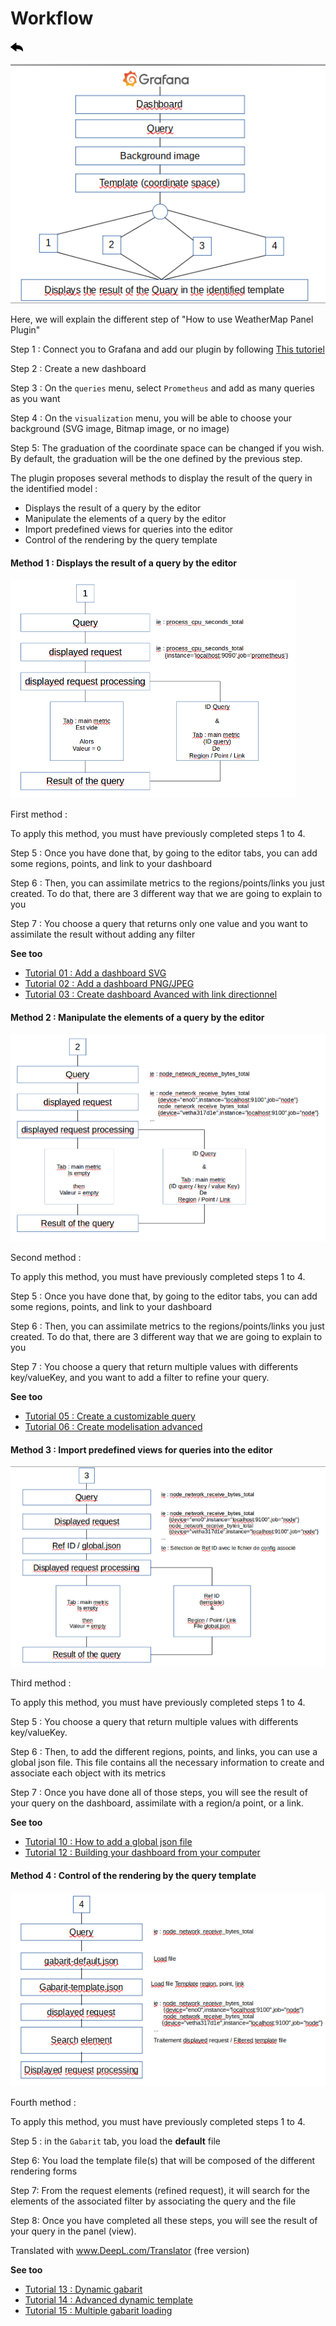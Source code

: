 # Workflow

[![](../../screenshots/other/Go-back.png)](../../README.md)


![workflow0](../../screenshots/init/workflow0.png)

Here, we will explain the different step of "How to use WeatherMap Panel Plugin"

Step 1 : Connect you to Grafana and add our plugin by following [This tutoriel](config-data-source.md)

Step 2 : Create a new dashboard

Step 3 : On the `queries` menu, select `Prometheus` and add as many queries as you want

Step 4 : On the `visualization` menu, you will be able to choose your background (SVG image, Bitmap image, or no image)

Step 5: The graduation of the coordinate space can be changed if you wish. By default, the graduation will be the one defined by the previous step.


The plugin proposes several methods to display the result of the query in the identified model : 

 - Displays the result of a query by the editor 
 - Manipulate the elements of a query by the editor
 - Import predefined views for queries into the editor
 - Control of the rendering by the query template


#### Method 1 : Displays the result of a query by the editor

![workflow1](../../screenshots/init/workflow1.png)

First method :

To apply this method, you must have previously completed steps 1 to 4.
 
Step 5 : Once you have done that, by going to the editor tabs, you can add some regions, points, and link to your dashboard

Step 6 : Then, you can assimilate metrics to the regions/points/links you just created. To do that, there are 3 different way that we are going to explain to you

Step 7 : You choose a query that returns only one value and you want to assimilate the result without adding any filter

**See too**

- [Tutorial 01 : Add a dashboard SVG](../demo/tutorial01.md)
- [Tutorial 02 : Add a dashboard PNG/JPEG](../demo/tutorial02.md)
- [Tutorial 03 : Create dashboard Avanced with link directionnel](../demo/tutorial03.md)
 
 
#### Method 2 : Manipulate the elements of a query by the editor

![workflow2](../../screenshots/init/workflow2.png)

Second method :

To apply this method, you must have previously completed steps 1 to 4.

Step 5 : Once you have done that, by going to the editor tabs, you can add some regions, points, and link to your dashboard

Step 6 : Then, you can assimilate metrics to the regions/points/links you just created. To do that, there are 3 different way that we are going to explain to you

Step 7 : You choose a query that return multiple values with differents key/valueKey, and you want to add a filter to refine your query.

 
**See too**

- [Tutorial 05 : Create a customizable query](../demo/tutorial05.md)
- [Tutorial 06 : Create modelisation advanced](../demo/tutorial06.md)
 
 
 
#### Method 3 : Import predefined views for queries into the editor

![workflow3](../../screenshots/init/workflow3.png)

Third method :

To apply this method, you must have previously completed steps 1 to 4.

Step 5 :  You choose a query that return multiple values with differents key/valueKey.

Step 6 : Then, to add the different regions, points, and links, you can use a global json file. This file contains all the necessary information to create and associate each object with its metrics

Step 7 : Once you have done all of those steps, you will see the result of your query on the dashboard, assimilate with a region/a point, or a link.

 
**See too**

- [Tutorial 10 : How to add a global json file](../demo/tutorial10.md)
- [Tutorial 12 : Building your dashboard from your computer](../demo/tutorial12.md)



#### Method 4 : Control of the rendering by the query template

![workflow4](../../screenshots/init/workflow4.png)


Fourth method : 

To apply this method, you must have previously completed steps 1 to 4.

Step 5 : in the `Gabarit` tab, you load the **default** file

Step 6: You load the template file(s) that will be composed of the different rendering forms 

Step 7: From the request elements (refined request), it will search for the elements of the associated filter by associating the query and the file

Step 8: Once you have completed all these steps, you will see the result of your query in the panel (view).

Translated with www.DeepL.com/Translator (free version)


**See too**

- [Tutorial 13 : Dynamic gabarit](../demo/tutorial13.md)
- [Tutorial 14 : Advanced dynamic template](../demo/tutorial14.md)
- [Tutorial 15 : Multiple gabarit loading](../demo/tutorial15.md)


